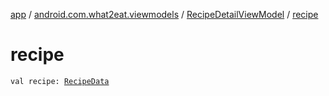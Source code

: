 [app](../../index.md) / [android.com.what2eat.viewmodels](../index.md) / [RecipeDetailViewModel](index.md) / [recipe](./recipe.md)

# recipe

`val recipe: `[`RecipeData`](../../android.com.what2eat.network/-recipe-data/index.md)